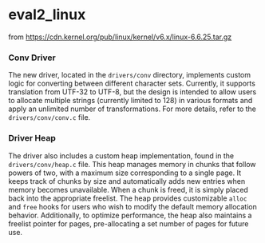 # eval2_linux

from https://cdn.kernel.org/pub/linux/kernel/v6.x/linux-6.6.25.tar.gz

### Conv Driver  
The new driver, located in the `drivers/conv` directory, implements custom logic for converting between different character sets. Currently, it supports translation from UTF-32 to UTF-8, but the design is intended to allow users to allocate multiple strings (currently limited to 128) in various formats and apply an unlimited number of transformations. For more details, refer to the `drivers/conv/conv.c` file.

### Driver Heap  
The driver also includes a custom heap implementation, found in the `drivers/conv/heap.c` file. This heap manages memory in chunks that follow powers of two, with a maximum size corresponding to a single page. It keeps track of chunks by size and automatically adds new entries when memory becomes unavailable. When a chunk is freed, it is simply placed back into the appropriate freelist. The heap provides customizable `alloc` and `free` hooks for users who wish to modify the default memory allocation behavior. Additionally, to optimize performance, the heap also maintains a freelist pointer for pages, pre-allocating a set number of pages for future use.
